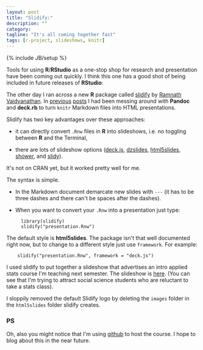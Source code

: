```yaml
---
layout: post
title: "Slidify:"
description: ""
category: 
tagline: "It's all coming together fast"
tags: [r-project, slideshows, knitr]
---
```

{% include JB/setup %}

Tools for using **R**/**RStudio** as a one-stop shop for research and presentation have been coming out quickly. I think this one has a good shot of being included in future releases of **RStudio**:

The other day I ran across a new **R** package called [slidify](http://ramnathv.github.com/slidify/) by [Ramnath Vaidyanathan](http://rstats.posterous.com/). In [previous](http://christophergandrud.blogspot.kr/2012/05/knitr-slideshows-and-dropbox.html) [posts](http://christophergandrud.blogspot.kr/2012/05/aspirational-useful-deckrb-with.html) I had been messing around with **Pandoc** and **deck.rb** to turn `knitr` Markdown files into HTML presentations. 

Slidify has two key advantages over these approaches:

- it can directly convert `.Rnw` files in **R** into slideshows, i.e. no toggling between **R** and the Terminal,

- there are lots of slideshow options ([deck.js](http://imakewebthings.com/deck.js/), [dzslides](http://paulrouget.com/dzslides/), [html5slides](https://code.google.com/p/html5slides/), [shower](), and [slidy](http://www.w3.org/Talks/Tools/Slidy2/)).

It's not on CRAN yet, but it worked pretty well for me. 

The syntax is simple. 

- In the Markdown document demarcate new slides with `---` (it has to be three dashes and there can't be spaces after the dashes).

- When you want to convert your `.Rnw` into a presentation just type:

        library(slidify)
        slidify("presentation.Rnw")
        
The default style is **html5slides**. The package isn't that well documented right now, but to change to a different style just use `framework`. For example:

        slidify("presentation.Rnw", framework = "deck.js")
        
I used slidify to put together a slideshow that advertises an intro applied stats course I'm teaching next semester. The slideshow is [here](https://dl.dropbox.com/u/12581470/Presentations/ad_DataAnalysis_2012/ad_data.html). (You can see that I'm trying to attract social science students who are reluctant to take a stats class).

I sloppily removed the default Slidify logo by deleting the `images` folder in the `html5slides` folder slidify creates.

### PS

 Oh, also you might notice that I'm using [github](https://github.com/) to host the course. I hope to blog about this in the near future. 